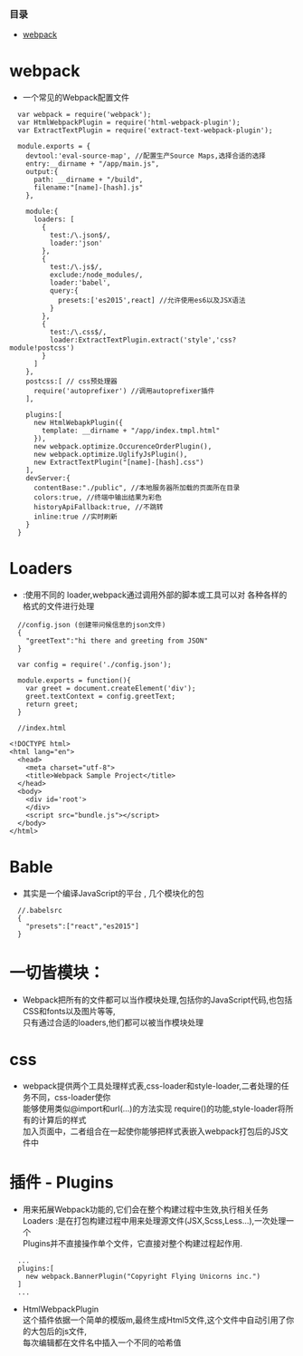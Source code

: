 ### 目录

- [webpack](#webpack)

# webpack

- 一个常见的Webpack配置文件  

```
  var webpack = require('webpack');
  var HtmlWebpackPlugin = require('html-webpack-plugin');
  var ExtractTextPlugin = require('extract-text-webpack-plugin');

  module.exports = {
    devtool:'eval-source-map', //配置生产Source Maps,选择合适的选择
    entry:__dirname + "/app/main.js",
    output:{
      path: __dirname + "/build",
      filename:"[name]-[hash].js"
    },

    module:{
      loaders: [
        {
          test:/\.json$/,
          loader:'json'
        },
        {
          test:/\.js$/,
          exclude:/node_modules/,
          loader:'babel',
          query:{
            presets:['es2015',react] //允许使用es6以及JSX语法 
          }
        },
        {
          test:/\.css$/,
          loader:ExtractTextPlugin.extract('style','css?module!postcss')
        }
      ]
    },
    postcss:[ // css预处理器
      require('autoprefixer') //调用autoprefixer插件
    ],

    plugins:[
      new HtmlWebapkPlugin({
        template: __dirname + "/app/index.tmpl.html"
      }),
      new webpack.optimize.OccurenceOrderPlugin(),
      new webpack.optimize.UglifyJsPlugin(),
      new ExtractTextPlugin("[name]-[hash].css")
    ],
    devServer:{
      contentBase:"./public", //本地服务器所加载的页面所在目录
      colors:true, //终端中输出结果为彩色
      historyApiFallback:true, //不跳转
      inline:true //实时刷新
    }
  }
```

# Loaders 
- :使用不同的 loader,webpack通过调用外部的脚本或工具可以对 各种各样的格式的文件进行处理  


```
  //config.json (创建带问候信息的json文件)
  {
    "greetText":"hi there and greeting from JSON"
  }
```

```
  var config = require('./config.json');

  module.exports = function(){
    var greet = document.createElement('div');
    greet.textContext = config.greetText;
    return greet;
  }
```

```
  //index.html

<!DOCTYPE html>
<html lang="en">
  <head>
    <meta charset="utf-8">
    <title>Webpack Sample Project</title>
  </head>
  <body>
    <div id='root'>
    </div>
    <script src="bundle.js"></script>
  </body>
</html>
```

# Bable 
- 其实是一个编译JavaScript的平台 , 几个模块化的包  

```
  //.babelsrc
  {
    "presets":["react","es2015"]
  }
```

# 一切皆模块：  
- Webpack把所有的文件都可以当作模块处理,包括你的JavaScript代码,也包括CSS和fonts以及图片等等,  
  只有通过合适的loaders,他们都可以被当作模块处理  

# css
- webpack提供两个工具处理样式表,css-loader和style-loader,二者处理的任务不同，css-loader使你  
  能够使用类似@import和url(...)的方法实现 require()的功能,style-loader将所有的计算后的样式  
  加入页面中，二者组合在一起使你能够把样式表嵌入webpack打包后的JS文件中  
 
# 插件 - Plugins
- 用来拓展Webpack功能的,它们会在整个构建过程中生效,执行相关任务  
  Loaders :是在打包构建过程中用来处理源文件(JSX,Scss,Less...),一次处理一个  
  Plugins并不直接操作单个文件，它直接对整个构建过程起作用.  

```
  ...
  plugins:[
    new webpack.BannerPlugin("Copyright Flying Unicorns inc.")
  ]
  ...
```

- HtmlWebpackPlugin  
  这个插件依据一个简单的模版m,最终生成Html5文件,这个文件中自动引用了你的大包后的js文件,  
  每次编辑都在文件名中插入一个不同的哈希值  
